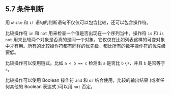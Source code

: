 ## 5.7 条件判断
用 `while` 和 `if` 语句的判断语句不仅仅可以包含比较，还可以包含操作符。

比较操作符 `in` 和 `not` 用来检查一个值是否出现在一个序列当中。操作符 `is` 和 `is not` 用来比较两个对象是否真的是同一个对象，它仅仅在比如列表这样的可变对象中才有用。所有的比较操作符都有同样的优先级，都比所有的数字操作符的优先级要低。

比较操作可以使用链式。比如 `a < b == c` 检测出 `a` 是否比 `b` 小，并且 `b` 是否等于 `c`。

比较操作可以使用 Boolean 操作符 `and` 和 `or` 结合使用，比较的输出结果 (或者任何其他的 Boolean 表达式 )可以用 `not` 否定。
